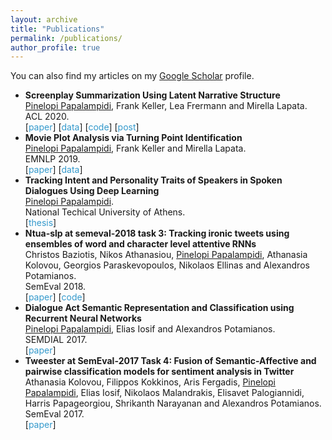 ```yaml
---
layout: archive
title: "Publications"
permalink: /publications/
author_profile: true
---
```

<head>
<style>
.sparse-list:last-child{
	margin-bottom: 0;
}
.link-in-list {
  color: #39c;
  font-weight: 400;
  text-decoration: none;
}
</style>
</head>

  You can also find my articles on my [Google Scholar](https://scholar.google.com/citations?user=3VE4eWAAAAAJ&hl=en&oi=ao) profile.

<ul class="sparse-list">
        <li>
          <b>Screenplay Summarization Using Latent Narrative Structure</b> <br/>
          <u>Pinelopi Papalampidi</u>, Frank Keller, Lea Frermann and Mirella Lapata. <br/>
          ACL 2020.<br/>
          [<a href="https://arxiv.org/pdf/2004.12727.pdf" class="link-in-list">paper</a>]
          [<a href="https://github.com/EdinburghNLP/csi-corpus" class="link-in-list">data</a>]
          [<a href="https://github.com/ppapalampidi/SUMMER" class="link-in-list">code</a>]
          [<a href="https://ppapalampidi.github.io/posts/2020/08/screenplay-summarization/" class="link-in-list">post</a>]
        </li>
        <li>
          <b>Movie Plot Analysis via Turning Point Identification</b> <br/>
          <u>Pinelopi Papalampidi</u>, Frank Keller and Mirella Lapata. <br/>
          EMNLP 2019.<br/>
          [<a href="https://arxiv.org/pdf/1908.10328.pdf" class="link-in-list">paper</a>]
          [<a href="https://github.com/ppapalampidi/TRIPOD" class="link-in-list">data</a>]
        </li>
        <li>
          <b>Tracking Intent and Personality Traits of Speakers in Spoken Dialogues Using Deep Learning</b> <br/>
          <u>Pinelopi Papalampidi</u>. <br/>
          National Techical University of Athens.<br/>
          [<a href="https://dspace.lib.ntua.gr/xmlui/bitstream/handle/123456789/47361/ppapalampidi_thesis_english_new.pdf?sequence=2&isAllowed=y" class="link-in-list">thesis</a>]
        </li>
        <li>
          <b>Ntua-slp at semeval-2018 task 3: Tracking ironic tweets using ensembles of word and character level attentive RNNs</b> <br/>
          Christos Baziotis, Nikos Athanasiou, <u>Pinelopi Papalampidi</u>, Athanasia Kolovou, Georgios Paraskevopoulos, Nikolaos Ellinas and Alexandros Potamianos. <br/>
          SemEval 2018.<br/>
          [<a href="https://arxiv.org/pdf/1804.06659.pdf" class="link-in-list">paper</a>]
          [<a href="https://github.com/cbaziotis/ntua-slp-semeval2018" class="link-in-list">code</a>]
        </li>
        <li>
          <b>Dialogue Act Semantic Representation and Classification using Recurrent Neural Networks</b> <br/>
          <u>Pinelopi Papalampidi</u>, Elias Iosif and Alexandros Potamianos. <br/>
          SEMDIAL 2017.<br />
          [<a href="https://www.isca-speech.org/archive/Semdial_2017/pdfs/SemDial_2017_SaarDial_paper_11.pdf" class="link-in-list">paper</a>]
        </li>
        <li>
          <b>Tweester at SemEval-2017 Task 4: Fusion of Semantic-Affective and pairwise classification models for sentiment analysis in Twitter</b> <br/>
          Athanasia Kolovou, Filippos Kokkinos, Aris Fergadis, <u>Pinelopi Papalampidi</u>, Elias Iosif, Nikolaos Malandrakis, Elisavet Palogiannidi, Harris Papageorgiou, Shrikanth Narayanan and Alexandros Potamianos. <br/>
          SemEval 2017. <br />
          [<a href="https://www.aclweb.org/anthology/S17-2112.pdf" class="link-in-list">paper</a>]
        </li>
</ul>

